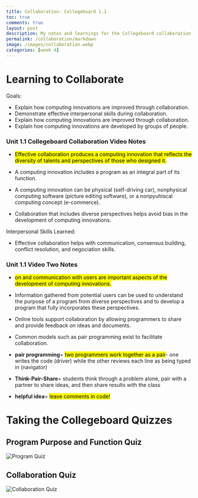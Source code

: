 ```yaml
---
title: Collaboration- Collegeboard 1.1
toc: true
comments: true
layout: post
description: My notes and learnings for the Collegeboard collaboration videos.
permalink: /collaboration/markdown
image: /images/collaboration.webp
categories: [week 4]
---
```

# Learning to Collaborate
Goals: 
- Explain how computing innovations are improved through collaboration.
- Demonstrate effective interpersonal skills during collaboration.
- Explain how computing innovations are improved through collaboration.
- Explain hoe computing innovations are developed by groups of people.


### Unit 1.1 Collegeboard Collaboration Video Notes
- <mark>Effective collaboration produces a computing innovation that reflects the diversity of talents and perspectives of those who designed it. </mark>

- A computing innovation includes a program as an integral part of its function.

- A computing innovation can be physical (self-driving car), nonphysical computing software (picture editing software), or a nonpyuhiscal computing concept (e-commerce).

- Collaboration that includes diverse perspectives helps avoid bias in the development of computing innovations.

Interpersonal Skills Learned:
- Effective collaboration helps with communication, consensus building, conflict resolution, and negociation skills.

### Unit 1.1 Video Two Notes
- <mark>on and communication with users are important aspects of the development of computing innovations.</mark>

- Information gathered from potential users can be used to understand the purpose of a program from diverse perspectives and to develop a program that fully incorporates these perspectives.

- Online tools support collaboration by allowing programmers to share and provide feedback on ideas and documents.

- Common models such as pair programming exist to facilitate collaboration.

- **pair programming**= <mark>two programmers work together as a pair</mark>- one writes the code (driver) while the other reviews each line as being typed in (navigator)

- **Think-Pair-Share**= students think through a problem alone, pair with a partner to share ideas, and then share results with the class

- **helpful idea**= <mark>leave comments in code!</mark>


# Taking the Collegeboard Quizzes
## Program Purpose and Function Quiz
![Program Quiz]({{site.baseurl}}/images/programquiz.png)

## Collaboration Quiz
![Collaboration Quiz]({{site.baseurl}}/images/collaborationquiz.png)

